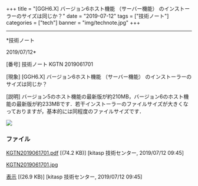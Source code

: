 ﻿+++
title = "[GGH6.X] バージョン6ホスト機能 （サーバー機能） のインストーラーのサイズは同じか？"
date = "2019-07-12"
tags = ["技術ノート"]
categories = ["tech"]
banner = "img/technote.jpg"
+++

-----------------------------------------------------------------------------------------------------------------------------

*技術ノート

2019/07/12*


[番号]
技術ノート KGTN 2019061701

[現象]
[GGH6.X] バージョン6ホスト機能 （サーバー機能）
のインストーラーのサイズは同じか？

[説明]
バージョン5のホスト機能の最新版が約210MB，バージョン6のホスト機能の最新版が約233MBです．若干インストーラーのファイルサイズが大きくなっておりますが，基本的には同程度のファイルサイズです．

![](http://techreport.kitasp.net/attachments/download/4296/KGTN2019061701.jpg)


### ファイル

 
 


[KGTN2019061701.pdf](http://techreport.kitasp.net/attachments/download/4295/KGTN2019061701.pdf)
 [(74.2 KB)] [kitasp 技術センター, 2019/07/12
09:45]

[KGTN2019061701.jpg](http://techreport.kitasp.net/attachments/download/4296/KGTN2019061701.jpg)

[表示](http://techreport.kitasp.net/attachments/4296/KGTN2019061701.jpg "表示")
 [(26.9 KB)] [kitasp 技術センター, 2019/07/12
09:45]


 


 

